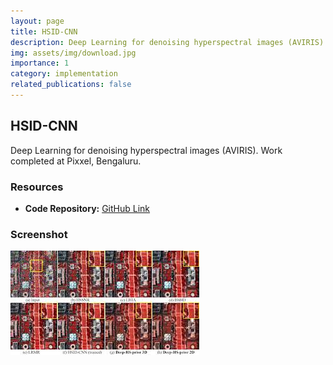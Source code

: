 ```yaml
---
layout: page
title: HSID-CNN
description: Deep Learning for denoising hyperspectral images (AVIRIS). Work completed at Pixxel, Bengaluru.
img: assets/img/download.jpg
importance: 1
category: implementation
related_publications: false
---
```


## HSID-CNN

Deep Learning for denoising hyperspectral images (AVIRIS). Work completed at Pixxel, Bengaluru.

### Resources
- **Code Repository:** [GitHub Link](https://github.com/rish-av/hsid-cnn)

### Screenshot
![HSID-CNN](assets/img/download.jpg)
